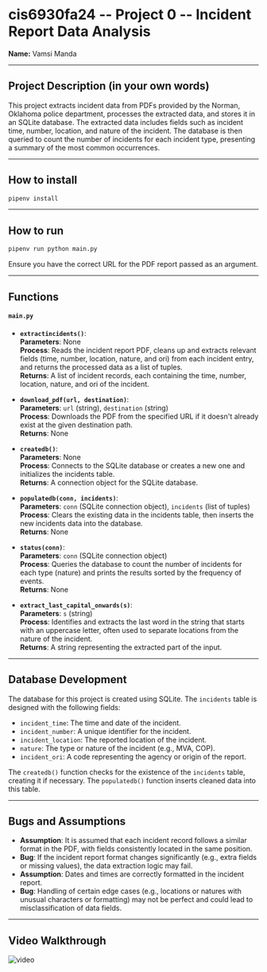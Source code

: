 
# cis6930fa24 -- Project 0 -- Incident Report Data Analysis

**Name:** Vamsi Manda

---

## Project Description (in your own words)

This project extracts incident data from PDFs provided by the Norman, Oklahoma police department, processes the extracted data, and stores it in an SQLite database. The extracted data includes fields such as incident time, number, location, and nature of the incident. The database is then queried to count the number of incidents for each incident type, presenting a summary of the most common occurrences.

---

## How to install
```bash
pipenv install
```

---

## How to run
```bash
pipenv run python main.py
```
Ensure you have the correct URL for the PDF report passed as an argument.

---

## Functions

#### `main.py`

- **`extractincidents()`**:  
  **Parameters**: None  
  **Process**: Reads the incident report PDF, cleans up and extracts relevant fields (time, number, location, nature, and ori) from each incident entry, and returns the processed data as a list of tuples.  
  **Returns**: A list of incident records, each containing the time, number, location, nature, and ori of the incident.  

- **`download_pdf(url, destination)`**:  
  **Parameters**: `url` (string), `destination` (string)  
  **Process**: Downloads the PDF from the specified URL if it doesn't already exist at the given destination path.  
  **Returns**: None

- **`createdb()`**:  
  **Parameters**: None  
  **Process**: Connects to the SQLite database or creates a new one and initializes the incidents table.  
  **Returns**: A connection object for the SQLite database.

- **`populatedb(conn, incidents)`**:  
  **Parameters**: `conn` (SQLite connection object), `incidents` (list of tuples)  
  **Process**: Clears the existing data in the incidents table, then inserts the new incidents data into the database.  
  **Returns**: None

- **`status(conn)`**:  
  **Parameters**: `conn` (SQLite connection object)  
  **Process**: Queries the database to count the number of incidents for each type (nature) and prints the results sorted by the frequency of events.  
  **Returns**: None

- **`extract_last_capital_onwards(s)`**:  
  **Parameters**: `s` (string)  
  **Process**: Identifies and extracts the last word in the string that starts with an uppercase letter, often used to separate locations from the nature of the incident.  
  **Returns**: A string representing the extracted part of the input.

---

## Database Development

The database for this project is created using SQLite. The `incidents` table is designed with the following fields:
- `incident_time`: The time and date of the incident.
- `incident_number`: A unique identifier for the incident.
- `incident_location`: The reported location of the incident.
- `nature`: The type or nature of the incident (e.g., MVA, COP).
- `incident_ori`: A code representing the agency or origin of the report.

The `createdb()` function checks for the existence of the `incidents` table, creating it if necessary. The `populatedb()` function inserts cleaned data into this table.

---

## Bugs and Assumptions

- **Assumption**: It is assumed that each incident record follows a similar format in the PDF, with fields consistently located in the same position.
- **Bug**: If the incident report format changes significantly (e.g., extra fields or missing values), the data extraction logic may fail.
- **Assumption**: Dates and times are correctly formatted in the incident report.
- **Bug**: Handling of certain edge cases (e.g., locations or natures with unusual characters or formatting) may not be perfect and could lead to misclassification of data fields.

---

## Video Walkthrough
![video](video)
